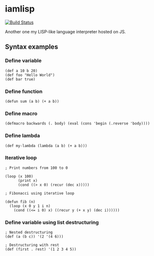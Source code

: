 # iamlisp

[![Build Status](https://travis-ci.org/pldin601/iamlisp.svg?branch=master)](https://travis-ci.org/pldin601/iamlisp)

Another one my LISP-like language interpreter hosted on JS.

## Syntax examples

### Define variable

```
(def a 10 b 20)
(def foo "Hello World")
(def bar true)
```

### Define function

```
(defun sum (a b) (+ a b))
```

### Define macro

```
(defmacro backwards (. body) (eval (cons 'begin (.reverse 'body))))
```

### Define lambda

```
(def my-lambda (lambda (a b) (+ a b)))
```

### Iterative loop

```
; Print numbers from 100 to 0

(loop (x 100)
      (print x)
      (cond ((> x 0) (recur (dec x)))))

; Fibonacci using iterative loop

(defun fib (n)
  (loop (x 0 y 1 i n)
    (cond ((<= i 0) x) ((recur y (+ x y) (dec i))))))
```

### Define variable using list destructuring

```
; Nested destructuring
(def (a (b c)) '(2 '(4 6)))

; Destructuring with rest
(def (first . rest) '(1 2 3 4 5))
```
